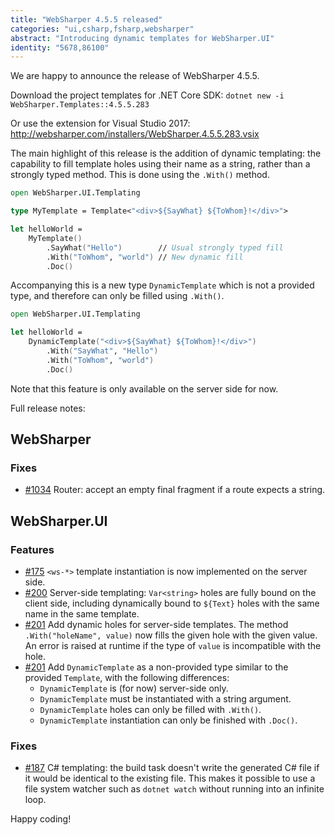 ```yaml
---
title: "WebSharper 4.5.5 released"
categories: "ui,csharp,fsharp,websharper"
abstract: "Introducing dynamic templates for WebSharper.UI"
identity: "5678,86100"
---
```

We are happy to announce the release of WebSharper 4.5.5.

Download the project templates for .NET Core SDK: `dotnet new -i WebSharper.Templates::4.5.5.283`

Or use the extension for Visual Studio 2017: http://websharper.com/installers/WebSharper.4.5.5.283.vsix

The main highlight of this release is the addition of dynamic templating: the capability to fill template holes using their name as a string, rather than a strongly typed method. This is done using the `.With()` method.

```fsharp
open WebSharper.UI.Templating

type MyTemplate = Template<"<div>${SayWhat} ${ToWhom}!</div>">

let helloWorld =
    MyTemplate()
        .SayWhat("Hello")        // Usual strongly typed fill
        .With("ToWhom", "world") // New dynamic fill
        .Doc()
```

Accompanying this is a new type `DynamicTemplate` which is not a provided type, and therefore can only be filled using `.With()`.

```fsharp
open WebSharper.UI.Templating

let helloWorld =
    DynamicTemplate("<div>${SayWhat} ${ToWhom}!</div>")
        .With("SayWhat", "Hello")
        .With("ToWhom", "world")
        .Doc()
```

Note that this feature is only available on the server side for now.

Full release notes:

## WebSharper

### Fixes

* [#1034](https://github.com/dotnet-websharper/core/issues/1034) Router: accept an empty final fragment if a route expects a string.

## WebSharper.UI

### Features

* [#175](https://github.com/dotnet-websharper/ui/issues/175) `<ws-*>` template instantiation is now implemented on the server side.
* [#200](https://github.com/dotnet-websharper/ui/issues/200) Server-side templating: `Var<string>` holes are fully bound on the client side, including dynamically bound to `${Text}` holes with the same name in the same template.
* [#201](https://github.com/dotnet-websharper/ui/issues/201) Add dynamic holes for server-side templates. The method `.With("holeName", value)` now fills the given hole with the given value. An error is raised at runtime if the type of `value` is incompatible with the hole.
* [#201](https://github.com/dotnet-websharper/ui/issues/201) Add `DynamicTemplate` as a non-provided type similar to the provided `Template`, with the following differences:
    * `DynamicTemplate` is (for now) server-side only.
    * `DynamicTemplate` must be instantiated with a string argument.
    * `DynamicTemplate` holes can only be filled with `.With()`.
    * `DynamicTemplate` instantiation can only be finished with `.Doc()`.

### Fixes

* [#187](https://github.com/dotnet-websharper/ui/issues/187) C# templating: the build task doesn't write the generated C# file if it would be identical to the existing file. This makes it possible to use a file system watcher such as `dotnet watch` without running into an infinite loop.

Happy coding!
